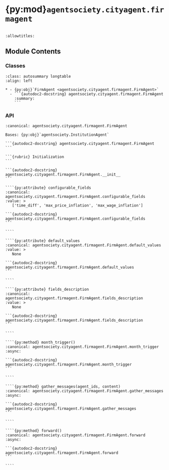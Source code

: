 # {py:mod}`agentsociety.cityagent.firmagent`

```{py:module} agentsociety.cityagent.firmagent
```

```{autodoc2-docstring} agentsociety.cityagent.firmagent
:allowtitles:
```

## Module Contents

### Classes

````{list-table}
:class: autosummary longtable
:align: left

* - {py:obj}`FirmAgent <agentsociety.cityagent.firmagent.FirmAgent>`
  - ```{autodoc2-docstring} agentsociety.cityagent.firmagent.FirmAgent
    :summary:
    ```
````

### API

`````{py:class} FirmAgent(name: str, llm_client: typing.Optional[agentsociety.llm.LLM] = None, simulator: typing.Optional[agentsociety.Simulator] = None, memory: typing.Optional[agentsociety.memory.Memory] = None, economy_client: typing.Optional[agentsociety.environment.EconomyClient] = None, messager: typing.Optional[agentsociety.message.Messager] = None, avro_file: typing.Optional[dict] = None)
:canonical: agentsociety.cityagent.firmagent.FirmAgent

Bases: {py:obj}`agentsociety.InstitutionAgent`

```{autodoc2-docstring} agentsociety.cityagent.firmagent.FirmAgent
```

```{rubric} Initialization
```

```{autodoc2-docstring} agentsociety.cityagent.firmagent.FirmAgent.__init__
```

````{py:attribute} configurable_fields
:canonical: agentsociety.cityagent.firmagent.FirmAgent.configurable_fields
:value: >
   ['time_diff', 'max_price_inflation', 'max_wage_inflation']

```{autodoc2-docstring} agentsociety.cityagent.firmagent.FirmAgent.configurable_fields
```

````

````{py:attribute} default_values
:canonical: agentsociety.cityagent.firmagent.FirmAgent.default_values
:value: >
   None

```{autodoc2-docstring} agentsociety.cityagent.firmagent.FirmAgent.default_values
```

````

````{py:attribute} fields_description
:canonical: agentsociety.cityagent.firmagent.FirmAgent.fields_description
:value: >
   None

```{autodoc2-docstring} agentsociety.cityagent.firmagent.FirmAgent.fields_description
```

````

````{py:method} month_trigger()
:canonical: agentsociety.cityagent.firmagent.FirmAgent.month_trigger
:async:

```{autodoc2-docstring} agentsociety.cityagent.firmagent.FirmAgent.month_trigger
```

````

````{py:method} gather_messages(agent_ids, content)
:canonical: agentsociety.cityagent.firmagent.FirmAgent.gather_messages
:async:

```{autodoc2-docstring} agentsociety.cityagent.firmagent.FirmAgent.gather_messages
```

````

````{py:method} forward()
:canonical: agentsociety.cityagent.firmagent.FirmAgent.forward
:async:

```{autodoc2-docstring} agentsociety.cityagent.firmagent.FirmAgent.forward
```

````

`````
